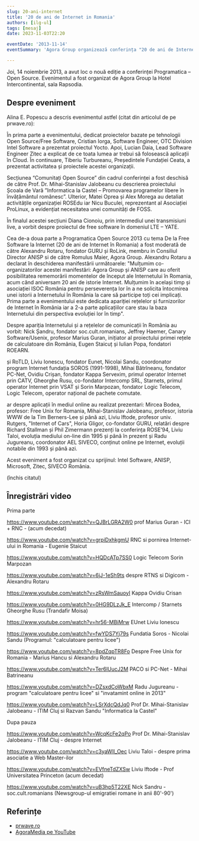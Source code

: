 ```yaml
---
slug: 20-ani-internet
title: '20 de ani de Internet in Romania'
authors: [ilg-ul]
tags: [mesaj]
date: 2023-11-03T22:20

eventDate: '2013-11-14'
eventSummary: 'Agora Group organizează conferința "20 de ani de Internet in Romania"'

---
```


Joi, 14 noiembrie 2013, a avut loc o nouă ediție a conferinței Programatica – Open Source. Evenimentul a fost organizat de Agora Group la Hotel Intercontinental, sala Rapsodia.

<!-- truncate -->

## Despre eveniment

Alina E. Popescu a descris evenimentul astfel (citat din articolul de pe prwave.ro):

În prima parte a evenimentului, dedicat proiectelor bazate pe tehnologii Open Source/Free Software, Cristian Iorga, Software Engineer, OTC Division Intel Software a prezentat proiectul Yocto. Apoi, Lucian Daia, Lead Software Engineer Zitec a explicat de ce toata lumea ar trebui să folosească aplicații în Cloud. În continuare, Tiberiu Turbureanu, Președintele Fundației Ceata, a prezentat activitatea și proiectele acestei organizații.

Secțiunea “Comunitați Open Source” din cadrul conferinței a fost deschisă de către Prof. Dr. Mihai-Stanislav Jalobeanu cu descrierea proiectului Școala de Vară ”Informatica la Castel – Promovarea programelor libere în învățământul românesc”. Ulterior, Matei Oprea și Alex Morega au detaliat activitățile organizației ROSEdu iar Nicu Buculei, reprezentant al Asociației ProLinux, a evidențiat necesitatea unei comunități de FOSS.

În finalul acestei secțiuni Diana Cionoiu, prin intermediul unei transmisiuni live, a vorbit despre proiectul de free software în domeniul LTE – YATE.

Cea de-a doua parte a Programatica Open Source 2013 cu tema De la Free Software la Internet (20 de ani de Internet în Romania) a fost moderată de către Alexandru Rotaru, fondator GURU și RoLink, membru in Consiliul Director ANISP si de către Romulus Maier, Agora Group. Alexandru Rotaru a declarat în deschiderea manifestării următoarele: "Mulțumim co-organizatorilor acestei manifestări: Agora Group și ANISP care au oferit posibilitatea rememorării momentelor de început ale Internetului în Romania, acum când aniversam 20 ani de istorie Internet. Mulțumim în același timp și asociației ISOC România pentru perseverența lor în a ne solicita întocmirea unei istorii a Internetului în România la care să participe toți cei implicați. Prima parte a evenimentului este dedicata apariției rețelelor și furnizorilor de Internet în România iar a 2-a parte aplicațiilor care stau la baza Internetului din perspectiva evoluției lor în timp".

Despre apariția Internetului și a rețelelor de comunicații în România au vorbit: Nick Șandru, fondator soc.cult.romanians, Jeffrey Haemer, Canary Software/Usenix, profesor Marius Guran, inițiator al proiectului primei rețele de calculatoare din România, Eugen Staicuț și Iulian Popa, fondatori ROEARN.

și RoTLD, Liviu Ionescu, fondator Eunet, Nicolai Sandu, coordonator program Internet fundația SOROS (1991-1998), Mihai Bătrîneanu, fondator PC-Net, Ovidiu Crișan, fondator Kappa Servexim, primul operator Internet prin CATV, Gheorghe Rusu, co-fondator Intercomp SRL, Starnets, primul operator Internet prin VSAT și Sorin Marpozan, fondator Logic Telecom, Logic Telecom, operator național de pachete comutate.

ar despre aplicații în mediul online au realizat prezentari: Mircea Bodea, profesor: Free Unix for Romania, Mihai-Stanislav Jalobeanu, profesor, istoria WWW de la Tim Berners-Lee și până azi, Liviu Iftode, profesor univ. Rutgers, "Internet of Cars", Horia Gligor, co-fondator GURU, relatări despre Richard Stallman și Phil Zimermann prezenți la conferința ROSE’94, Liviu Taloi, evoluția mediului on-line din 1995 și până în prezent și Radu Jugureanu, coordonator AEL SIVECO, conținut online pe Internet, evoluții notabile din 1993 și până azi.

Acest eveniment a fost organizat cu sprijinul: Intel Software, ANISP, Microsoft, Zitec, SIVECO România.

(închis citatul)

## Înregistrări video

Prima parte

https://www.youtube.com/watch?v=QJBrLGRA2W0
prof Marius Guran - ICI + RNC - (acum decedat)

https://www.youtube.com/watch?v=grpiDxhkgmU
RNC si pornirea Internet-ului in Romania - Eugenie Staicut

https://www.youtube.com/watch?v=HQDcATp7SS0
Logic Telecom Sorin Marpozan

https://www.youtube.com/watch?v=6jJ-1eSh9ts
despre RTNS si Digicom - Alexandru Rotaru

https://www.youtube.com/watch?v=zRsWmSauoyI
Kappa Ovidiu Crisan

https://www.youtube.com/watch?v=0HG9DLzJk_E
Intercomp / Starnets Gheorghe Rusu (Trandafir Moisa)

https://www.youtube.com/watch?v=hr56-MBiMrw
EUnet Liviu Ionescu

https://www.youtube.com/watch?v=fwYDS7Yj79s
Fundatia Soros - Nicolai Sandu (Programul: "calculatoare pentru licee")

https://www.youtube.com/watch?v=8pdZqpTR8Fo
Despre Free Unix for Romania - Marius Hancu si Alexandru Rotaru

https://www.youtube.com/watch?v=Ter6lUucJ2M
PACO si PC-Net - Mihai Batrineanu

https://www.youtube.com/watch?v=DZsxdCoWbxM
Radu Jugureanu - program "calculatoare pentru licee" si "invatamint online in 2013"

https://www.youtube.com/watch?v=LSrXdcQdJq0
Prof Dr. Mihai-Stanislav Jalobeanu - ITIM Cluj  si Razvan Sandu "Informatica la Castel"

Dupa pauza

https://www.youtube.com/watch?v=WcqKcFe2qPo
Prof Dr. Mihai-Stanislav Jalobeanu - ITIM Cluj  - despre Internet

https://www.youtube.com/watch?v=c3yaWlI_Oec
Liviu Taloi - despre prima asociatie a Web Master-ilor

https://www.youtube.com/watch?v=EVfneTdZXSw
Liviu Iftode - Prof Universitatea Princeton (acum decedat)

https://www.youtube.com/watch?v=uB3hp5T22XE
Nick Sandru - soc.cult.romanians  (Newsgroup-ul emigratiei romane in anii 80'-90')

## Referințe

- [prwave.ro](https://www.prwave.ro/20-de-ani-de-internet-in-romania-evocati-la-programatica/)
- [AgoraMedia pe YouTube](https://www.youtube.com/@AgoraMEDIAsa/videos)
